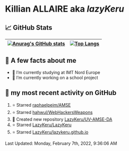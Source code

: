 # **Killian ALLAIRE** aka _lazyKeru_

## 📈 GitHub Stats

| [![Anurag's GitHub stats](https://github-readme-stats.vercel.app/api?username=LazyKeru&theme=graywhite&show_icons=true)](https://github.com/anuraghazra/github-readme-stats) | [![Top Langs](https://github-readme-stats.vercel.app/api/top-langs/?username=LazyKeru)](https://github.com/anuraghazra/github-readme-stats)  
|---|---|

## 📣 A few facts about me

- 🌱 I’m currently studying at IMT Nord Europe
- 🔭 I’m currently working on a school project

## 🌱 my most recent activity on GitHub

<!--RECENT_ACTIVITY:start-->
1. ⭐ Starred [raphaelpeim/AMSE](https://github.com/raphaelpeim/AMSE)
2. ⭐ Starred [hahwul/WebHackersWeapons](https://github.com/hahwul/WebHackersWeapons)
3. 📔 Created new repository [LazyKeru/UV-AMSE-DA](https://github.com/LazyKeru/UV-AMSE-DA)
4. ⭐ Starred [LazyKeru/LazyKeru](https://github.com/LazyKeru/LazyKeru)
5. ⭐ Starred [LazyKeru/lazykeru.github.io](https://github.com/LazyKeru/lazykeru.github.io)
<!--RECENT_ACTIVITY:end-->

<!--RECENT_ACTIVITY:last_update-->
Last Updated: Monday, February 7th, 2022, 9:36:06 AM
<!--RECENT_ACTIVITY:last_update_end-->


<!--
**LazyKeru/LazyKeru** is a ✨ _special_ ✨ repository because its `README.md` (this file) appears on your GitHub profile.

Here are some ideas to get you started:

- 🔭 I’m currently working on ...
- 🌱 I’m currently learning ...
- 👯 I’m looking to collaborate on ...
- 🤔 I’m looking for help with ...
- 💬 Ask me about ...
- 📫 How to reach me: ...
- 😄 Pronouns: ...
- ⚡ Fun fact: ...
-->
